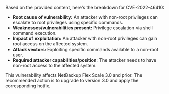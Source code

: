 Based on the provided content, here's the breakdown for CVE-2022-46410:

*   **Root cause of vulnerability:** An attacker with non-root privileges can escalate to root privileges using specific commands.
*   **Weaknesses/vulnerabilities present:** Privilege escalation via shell command execution.
*   **Impact of exploitation:** An attacker with non-root privileges can gain root access on the affected system.
*   **Attack vectors:** Exploiting specific commands available to a non-root user.
*  **Required attacker capabilities/position**: The attacker needs to have non-root access to the affected system.

This vulnerability affects NetBackup Flex Scale 3.0 and prior. The recommended action is to upgrade to version 3.0 and apply the corresponding hotfix.